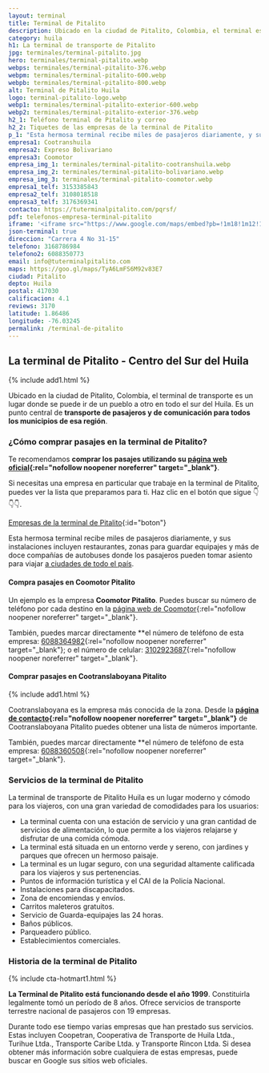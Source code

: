 ```yaml
---
layout: terminal
title: Terminal de Pitalito
description: Ubicado en la ciudad de Pitalito, Colombia, el terminal es un lugar donde se puede ir de un pueblo a otro en todo el sur del Huila.
category: huila
h1: La terminal de transporte de Pitalito
jpg: terminales/terminal-pitalito.jpg
hero: terminales/terminal-pitalito.webp
webps: terminales/terminal-pitalito-376.webp
webpm: terminales/terminal-pitalito-600.webp
webpb: terminales/terminal-pitalito-800.webp
alt: Terminal de Pitalito Huila
logo: terminal-pitalito-logo.webp
webp1: terminales/terminal-pitalito-exterior-600.webp
webp2: terminales/terminal-pitalito-exterior-376.webp
h2_1: Teléfono terminal de Pitalito y correo
h2_2: Tiquetes de las empresas de la terminal de Pitalito
p_1: "Esta hermosa terminal recibe miles de pasajeros diariamente, y sus instalaciones incluyen restaurantes, zonas para guardar equipajes y más de doce compañías de autobuses."
empresa1: Cootranshuila
empresa2: Expreso Bolivariano
empresa3: Coomotor
empresa_img_1: terminales/terminal-pitalito-cootranshuila.webp
empresa_img_2: terminales/terminal-pitalito-bolivariano.webp
empresa_img_3: terminales/terminal-pitalito-coomotor.webp
empresa1_telf: 3153385843
empresa2_telf: 3108018518
empresa3_telf: 3176369341
contacto: https://tuterminalpitalito.com/pqrsf/
pdf: telefonos-empresa-terminal-pitalito
iframe: '<iframe src="https://www.google.com/maps/embed?pb=!1m18!1m12!1m3!1d3987.704746050666!2d-76.03475958476506!3d1.8650436602218987!2m3!1f0!2f0!3f0!3m2!1i1024!2i768!4f13.1!3m3!1m2!1s0x8e250c64941a8b97%3A0x14304ee3accb606c!2sTerminal%20De%20Transporte%20De%20Pitalito%20S.A.!5e0!3m2!1ses!2sco!4v1676734966825!5m2!1ses!2sco" width="100%" height="450" style="border:0;" allowfullscreen="" loading="lazy" referrerpolicy="no-referrer-when-downgrade"></iframe>'
json-terminal: true
direccion: "Carrera 4 No 31-15"
telefono: 3168786984
telefono2: 6088350773
email: info@tuterminalpitalito.com
maps: https://goo.gl/maps/TyA6LmFS6M92v83E7
ciudad: Pitalito
depto: Huila
postal: 417030
calificacion: 4.1
reviews: 3170
latitude: 1.86486
longitude: -76.03245
permalink: /terminal-de-pitalito
---
```

## La terminal de Pitalito - Centro del Sur del Huila

{% include add1.html %}

Ubicado en la ciudad de Pitalito, Colombia, el terminal de transporte es un lugar donde se puede ir de un pueblo a otro en todo el sur del Huila. Es un punto central de **transporte de pasajeros y de comunicación para todos los municipios de esa región**.

### ¿Cómo comprar pasajes en la terminal de Pitalito?

Te recomendamos **comprar los pasajes utilizando su [página web oficial](https://tuterminalpitalito.com/comprar-pasajes/){:rel="nofollow noopener noreferrer" target="_blank"}**.

Si necesitas una empresa en particular que trabaje en la terminal de Pitalito, puedes ver la lista que preparamos para ti. Haz clic en el botón que sigue 👇👇👇.

[Empresas de la terminal de Pitalito]({{page.url}}/{{page.pdf}}){:id="boton"}

Esta hermosa terminal recibe miles de pasajeros diariamente, y sus instalaciones incluyen restaurantes, zonas para guardar equipajes y más de doce compañías de autobuses donde los pasajeros pueden tomar asiento para viajar [a ciudades de todo el país]({{site.baseurl}}/terminales-de-colombia).

#### Compra pasajes en Coomotor Pitalito

Un ejemplo es la empresa **Coomotor Pitalito**. Puedes buscar su número de teléfono por cada destino en la [página web de Coomotor](https://coomotor.com.co/nosotros/agencias-y-terminales/){:rel="nofollow noopener noreferrer" target="_blank"}.

También, puedes marcar directamente **el número de teléfono de esta empresa: [6088364982](tel:6088364982){:rel="nofollow noopener noreferrer" target="_blank"}; o el número de celular: [3102923687](tel:+573102923687){:rel="nofollow noopener noreferrer" target="_blank"}.

#### Comprar pasajes en Cootranslaboyana Pitalito

{% include add1.html %}

Cootranslaboyana es la empresa más conocida de la zona. Desde la **[página de contacto](https://www.cootranslaboyana.com.co/Contacto.html){:rel="nofollow noopener noreferrer" target="_blank"}** de Cootranslaboyana Pitalito puedes obtener una lista de números importante.

También, puedes marcar directamente **el número de teléfono de esta empresa: [6088360508](tel:6088364982){:rel="nofollow noopener noreferrer" target="_blank"}.

### Servicios de la terminal de Pitalito

La terminal de transporte de Pitalito Huila es un lugar moderno y cómodo para los viajeros, con una gran variedad de comodidades para los usuarios:

* La terminal cuenta con una estación de servicio y una gran cantidad de servicios de alimentación, lo que permite a los viajeros relajarse y disfrutar de una comida cómoda.
* La terminal está situada en un entorno verde y sereno, con jardines y parques que ofrecen un hermoso paisaje.
* La terminal es un lugar seguro, con una seguridad altamente calificada para los viajeros y sus pertenencias.
* Puntos de información turística y el CAI de la Policía Nacional.
* Instalaciones para discapacitados.
* Zona de encomiendas y envíos.
* Carritos maleteros gratuitos.
* Servicio de Guarda-equipajes las 24 horas.
* Baños públicos.
* Parqueadero público.
* Establecimientos comerciales.

### Historia de la terminal de Pitalito

{% include cta-hotmart1.html %}

**La Terminal de Pitalito está funcionando desde el año 1999**. Constituirla legalmente tomó un período de 8 años. Ofrece servicios de transporte terrestre nacional de pasajeros con 19 empresas.

Durante todo ese tiempo varias empresas que han prestado sus servicios. Estas incluyen Coopetran, Cooperativa de Transporte de Huila Ltda., Turihue Ltda., Transporte Caribe Ltda. y Transporte Rincon Ltda. Si desea obtener más información sobre cualquiera de estas empresas, puede buscar en Google sus sitios web oficiales.
